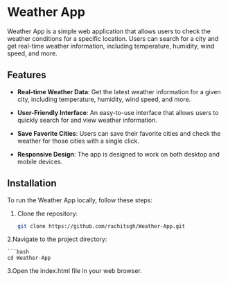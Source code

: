 # Weather App



Weather App is a simple web application that allows users to check the weather conditions for a specific location. Users can search for a city and get real-time weather information, including temperature, humidity, wind speed, and more.

## Features

- **Real-time Weather Data**: Get the latest weather information for a given city, including temperature, humidity, wind speed, and more.

- **User-Friendly Interface**: An easy-to-use interface that allows users to quickly search for and view weather information.

- **Save Favorite Cities**: Users can save their favorite cities and check the weather for those cities with a single click.

- **Responsive Design**: The app is designed to work on both desktop and mobile devices.


## Installation

To run the Weather App locally, follow these steps:

1. Clone the repository:

   ```bash
   git clone https://github.com/rachitsgh/Weather-App.git

2.Navigate to the project directory:
    
    ```bash
    cd Weather-App

3.Open the index.html file in your web browser.
